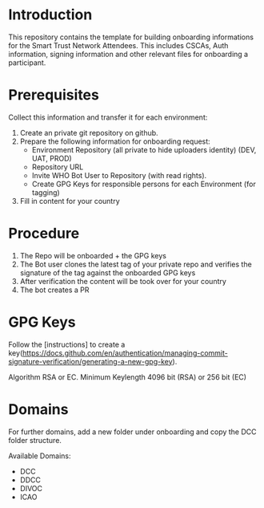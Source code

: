 # Introduction

This repository contains the template for building onboarding informations for the Smart Trust Network Attendees. This includes CSCAs, Auth information, signing information and other relevant files for onboarding a participant.

# Prerequisites

Collect this information and transfer it for each environment:

1) Create an private git repository on github.
2) Prepare the following information for onboarding request: 
    - Environment Repository (all private to hide uploaders identity) (DEV, UAT, PROD)
    - Repository URL
    - Invite WHO Bot User to Repository (with read rights).
    - Create GPG Keys for responsible persons for each Environment (for tagging)
3) Fill in content for your country
# Procedure

1) The Repo will be onboarded + the GPG keys
2) The Bot user clones the latest tag of your private repo and verifies the signature of the tag against the onboarded GPG keys
3) After verification the content will be took over for your country
4) The bot creates a PR

# GPG Keys

Follow the [instructions] to create a key(https://docs.github.com/en/authentication/managing-commit-signature-verification/generating-a-new-gpg-key).

Algorithm RSA or EC.
Minimum Keylength 4096 bit (RSA) or 256 bit (EC)

# Domains

For further domains, add a new folder under onboarding and copy the DCC folder structure.

Available Domains: 

- DCC
- DDCC
- DIVOC
- ICAO
